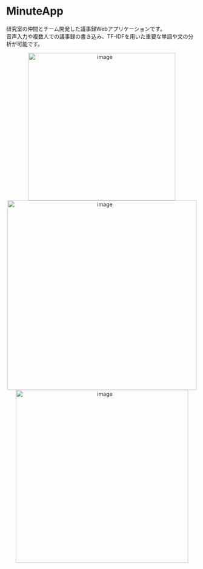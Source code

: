 # MinuteApp
研究室の仲間とチーム開発した議事録Webアプリケーションです。<br>
音声入力や複数人での議事録の書き込み、TF-IDFを用いた重要な単語や文の分析が可能です。

<div align="center">
<img width="388" alt="image" src="https://user-images.githubusercontent.com/96525250/162105284-e23f5633-eae9-4fc6-a885-030ca14e23b7.png">
</div>
<div align="center">
<img width="499" alt="image" src="https://user-images.githubusercontent.com/96525250/162105302-0322f0e4-3f23-4646-b647-044e54d72de8.png">
</div>
<div align="center">
<img width="455" alt="image" src="https://user-images.githubusercontent.com/96525250/162105767-5fb13f39-4a23-4bc8-887b-4e3a589c8a2f.png">
</div>



